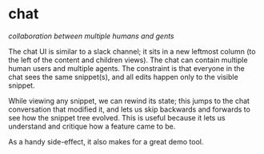 # chat
*collaboration between multiple humans and gents*

The chat UI is similar to a slack channel; it sits in a new leftmost column (to the left of the content and children views). The chat can contain multiple human users and multiple agents. The constraint is that everyone in the chat sees the same snippet(s), and all edits happen only to the visible snippet.

While viewing any snippet, we can rewind its state; this jumps to the chat conversation that modified it, and lets us skip backwards and forwards to see how the snippet tree evolved. This is useful because it lets us understand and critique how a feature came to be.

As a handy side-effect, it also makes for a great demo tool.